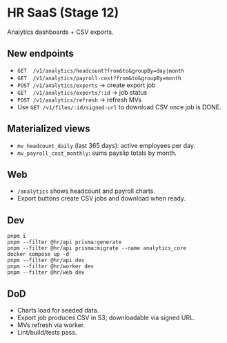 # HR SaaS (Stage 12)
Analytics dashboards + CSV exports.

## New endpoints
- `GET  /v1/analytics/headcount?from&to&groupBy=day|month`
- `GET  /v1/analytics/payroll-cost?from&to&groupBy=month`
- `POST /v1/analytics/exports` → create export job
- `GET  /v1/analytics/exports/:id` → job status
- `POST /v1/analytics/refresh` → refresh MVs
- Use `GET /v1/files/:id/signed-url` to download CSV once job is DONE.

## Materialized views
- `mv_headcount_daily` (last 365 days): active employees per day.
- `mv_payroll_cost_monthly`: sums payslip totals by month.

## Web
- `/analytics` shows headcount and payroll charts.
- Export buttons create CSV jobs and download when ready.

## Dev
```
pnpm i
pnpm --filter @hr/api prisma:generate
pnpm --filter @hr/api prisma:migrate --name analytics_core
docker compose up -d
pnpm --filter @hr/api dev
pnpm --filter @hr/worker dev
pnpm --filter @hr/web dev
```

## DoD
- Charts load for seeded data.
- Export job produces CSV in S3; downloadable via signed URL.
- MVs refresh via worker.
- Lint/build/tests pass.
